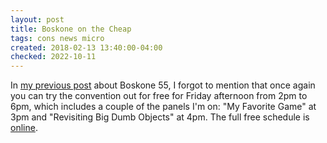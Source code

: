 ```yaml
---
layout: post
title: Boskone on the Cheap
tags: cons news micro
created: 2018-02-13 13:40:00-04:00
checked: 2022-10-11
---
```

In [my previous post](/blog/2018/02/08/boskone55/) about Boskone 55, I forgot to mention that once again you can try the convention out for free for Friday afternoon from 2pm to 6pm, which includes a couple of the panels I'm on: "My Favorite Game" <!--https://sites.grenadine.co/sites/boskone/en/boskone-55/schedule/2987/My+Favorite+Game --> at 3pm and "Revisiting Big Dumb Objects" <!-- https://sites.grenadine.co/sites/boskone/en/boskone-55/schedule/3032/Revisiting+Big+Dumb+Objects --> at 4pm.  The full free schedule is [online](https://b55.boskone.org/program-event/schedule-text-view/).
